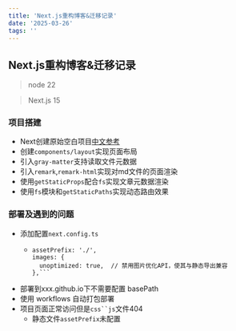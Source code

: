 ```yaml
---
title: 'Next.js重构博客&迁移记录'
date: '2025-03-26'
tags: ''
---
```


## Next.js重构博客&迁移记录
> node 22

> Next.js 15

### 项目搭建

* Next创建原始空白项目[中文参考](https://www.nextjs.cn/learn/basics/create-nextjs-app/setup)
* 创建`components/layout`实现页面布局
* 引入`gray-matter`支持读取文件元数据
* 引入`remark`,`remark-html`实现对md文件的页面渲染
* 使用`getStaticProps`配合`fs`实现文章元数据渲染
* 使用`fs`模块和`getStaticPaths`实现动态路由效果

### 部署及遇到的问题
* 添加配置`next.config.ts`
  - ```output: 'export', 
    assetPrefix: './',
    images: {
      unoptimized: true,  // 禁用图片优化API，使其与静态导出兼容
    },```
* 部署到xxx.github.io下不需要配置 basePath
* 使用 workflows 自动打包部署
* 项目页面正常访问但是`css``js`文件404
  - 静态文件`assetPrefix`未配置